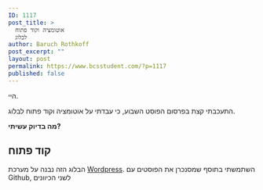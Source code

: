 ```yaml
---
ID: 1117
post_title: >
  אוטומציה וקוד פתוח
  לבלוג
author: Baruch Rothkoff
post_excerpt: ""
layout: post
permalink: https://www.bcsstudent.com/?p=1117
published: false
---
```

<!-- wp:paragraph -->
<p>היי.</p>
<!-- /wp:paragraph -->

<!-- wp:paragraph -->
<p>התעכבתי קצת בפרסום הפוסט השבוע, כי עבדתי על אוטומציה וקוד פתוח לבלוג.</p>
<!-- /wp:paragraph -->

<!-- wp:paragraph -->
<p><strong>מה בדיוק עשיתי?</strong></p>
<!-- /wp:paragraph -->

<!-- wp:heading -->
<h2>קוד פתוח</h2>
<!-- /wp:heading -->

<!-- wp:paragraph -->
<p>הבלוג הזה נבנה על מערכת <a href="###wordpress">Wordpress</a>. השתמשתי בתוסף שמסנכרן את הפוסטים עם Github, לשני הכיוונים</p>
<!-- /wp:paragraph -->